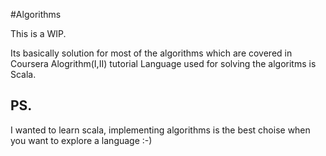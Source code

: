 #Algorithms

This is a WIP.

Its basically solution for most of the algorithms which are covered in Coursera Alogrithm(I,II) tutorial
Language used for solving the algoritms is Scala.

## PS.
I wanted to learn scala, implementing algorithms is the best choise when you want to explore a language :-)
